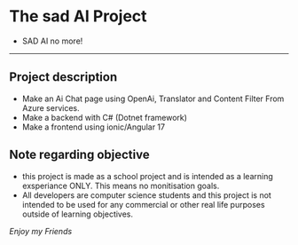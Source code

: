 # The sad AI Project
- SAD AI no more!
__________________________________________________________

## Project description
- Make an Ai Chat page using OpenAi, Translator and Content Filter From Azure services.
- Make a backend with C# (Dotnet framework)
- Make a frontend using ionic/Angular 17

## Note regarding objective
 - this project is made as a school project and is intended as a learning exsperiance ONLY. This means no monitisation goals.
 - All developers are computer science students and this project is not intended to be used for any commercial or other real life purposes outside of learning objectives.


*Enjoy my Friends*
